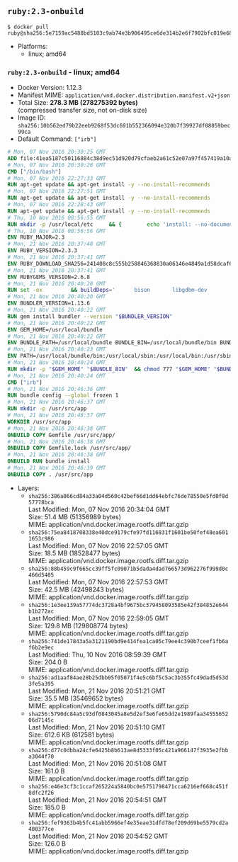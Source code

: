 ## `ruby:2.3-onbuild`

```console
$ docker pull ruby@sha256:5e7159ac5488bd5103c9ab74e3b906495ce6de314b2e6f7902bfc019e68d6aec
```

-	Platforms:
	-	linux; amd64

### `ruby:2.3-onbuild` - linux; amd64

-	Docker Version: 1.12.3
-	Manifest MIME: `application/vnd.docker.distribution.manifest.v2+json`
-	Total Size: **278.3 MB (278275392 bytes)**  
	(compressed transfer size, not on-disk size)
-	Image ID: `sha256:10b562ed79b22eeb9268f53dc691b552366094e320b7f39927df08059bec99ca`
-	Default Command: `["irb"]`

```dockerfile
# Mon, 07 Nov 2016 20:30:25 GMT
ADD file:41ea5187c50116884c38d9ec51d920d79cfaeb2a61c52e07a97f457419a10a4f in / 
# Mon, 07 Nov 2016 20:30:26 GMT
CMD ["/bin/bash"]
# Mon, 07 Nov 2016 22:27:33 GMT
RUN apt-get update && apt-get install -y --no-install-recommends 		ca-certificates 		curl 		wget 	&& rm -rf /var/lib/apt/lists/*
# Mon, 07 Nov 2016 22:27:51 GMT
RUN apt-get update && apt-get install -y --no-install-recommends 		bzr 		git 		mercurial 		openssh-client 		subversion 				procps 	&& rm -rf /var/lib/apt/lists/*
# Mon, 07 Nov 2016 22:28:43 GMT
RUN apt-get update && apt-get install -y --no-install-recommends 		autoconf 		automake 		bzip2 		file 		g++ 		gcc 		imagemagick 		libbz2-dev 		libc6-dev 		libcurl4-openssl-dev 		libdb-dev 		libevent-dev 		libffi-dev 		libgdbm-dev 		libgeoip-dev 		libglib2.0-dev 		libjpeg-dev 		libkrb5-dev 		liblzma-dev 		libmagickcore-dev 		libmagickwand-dev 		libmysqlclient-dev 		libncurses-dev 		libpng-dev 		libpq-dev 		libreadline-dev 		libsqlite3-dev 		libssl-dev 		libtool 		libwebp-dev 		libxml2-dev 		libxslt-dev 		libyaml-dev 		make 		patch 		xz-utils 		zlib1g-dev 	&& rm -rf /var/lib/apt/lists/*
# Thu, 10 Nov 2016 08:56:55 GMT
RUN mkdir -p /usr/local/etc 	&& { 		echo 'install: --no-document'; 		echo 'update: --no-document'; 	} >> /usr/local/etc/gemrc
# Thu, 10 Nov 2016 08:56:56 GMT
ENV RUBY_MAJOR=2.3
# Mon, 21 Nov 2016 20:37:40 GMT
ENV RUBY_VERSION=2.3.3
# Mon, 21 Nov 2016 20:37:41 GMT
ENV RUBY_DOWNLOAD_SHA256=241408c8c555b258846368830a06146e4849a1d58dcaf6b14a3b6a73058115b7
# Mon, 21 Nov 2016 20:37:41 GMT
ENV RUBYGEMS_VERSION=2.6.8
# Mon, 21 Nov 2016 20:40:20 GMT
RUN set -ex 		&& buildDeps=' 		bison 		libgdbm-dev 		ruby 	' 	&& apt-get update 	&& apt-get install -y --no-install-recommends $buildDeps 	&& rm -rf /var/lib/apt/lists/* 		&& wget -O ruby.tar.gz "https://cache.ruby-lang.org/pub/ruby/$RUBY_MAJOR/ruby-$RUBY_VERSION.tar.gz" 	&& echo "$RUBY_DOWNLOAD_SHA256 *ruby.tar.gz" | sha256sum -c - 		&& mkdir -p /usr/src/ruby 	&& tar -xzf ruby.tar.gz -C /usr/src/ruby --strip-components=1 	&& rm ruby.tar.gz 		&& cd /usr/src/ruby 		&& { 		echo '#define ENABLE_PATH_CHECK 0'; 		echo; 		cat file.c; 	} > file.c.new 	&& mv file.c.new file.c 		&& autoconf 	&& ./configure --disable-install-doc 	&& make -j"$(nproc)" 	&& make install 		&& apt-get purge -y --auto-remove $buildDeps 	&& cd / 	&& rm -r /usr/src/ruby 		&& gem update --system "$RUBYGEMS_VERSION"
# Mon, 21 Nov 2016 20:40:20 GMT
ENV BUNDLER_VERSION=1.13.6
# Mon, 21 Nov 2016 20:40:22 GMT
RUN gem install bundler --version "$BUNDLER_VERSION"
# Mon, 21 Nov 2016 20:40:22 GMT
ENV GEM_HOME=/usr/local/bundle
# Mon, 21 Nov 2016 20:40:22 GMT
ENV BUNDLE_PATH=/usr/local/bundle BUNDLE_BIN=/usr/local/bundle/bin BUNDLE_SILENCE_ROOT_WARNING=1 BUNDLE_APP_CONFIG=/usr/local/bundle
# Mon, 21 Nov 2016 20:40:23 GMT
ENV PATH=/usr/local/bundle/bin:/usr/local/sbin:/usr/local/bin:/usr/sbin:/usr/bin:/sbin:/bin
# Mon, 21 Nov 2016 20:40:24 GMT
RUN mkdir -p "$GEM_HOME" "$BUNDLE_BIN" 	&& chmod 777 "$GEM_HOME" "$BUNDLE_BIN"
# Mon, 21 Nov 2016 20:40:24 GMT
CMD ["irb"]
# Mon, 21 Nov 2016 20:46:36 GMT
RUN bundle config --global frozen 1
# Mon, 21 Nov 2016 20:46:37 GMT
RUN mkdir -p /usr/src/app
# Mon, 21 Nov 2016 20:46:37 GMT
WORKDIR /usr/src/app
# Mon, 21 Nov 2016 20:46:38 GMT
ONBUILD COPY Gemfile /usr/src/app/
# Mon, 21 Nov 2016 20:46:38 GMT
ONBUILD COPY Gemfile.lock /usr/src/app/
# Mon, 21 Nov 2016 20:46:38 GMT
ONBUILD RUN bundle install
# Mon, 21 Nov 2016 20:46:39 GMT
ONBUILD COPY . /usr/src/app
```

-	Layers:
	-	`sha256:386a066cd84a33a04d560c42bef66d1dd64ebfc76de78550e5fd0f8d57778bca`  
		Last Modified: Mon, 07 Nov 2016 20:34:04 GMT  
		Size: 51.4 MB (51356989 bytes)  
		MIME: application/vnd.docker.image.rootfs.diff.tar.gzip
	-	`sha256:75ea8418708338e40dce9179cfe97fd116831f1601be50fef48ea6011653c986`  
		Last Modified: Mon, 07 Nov 2016 22:57:05 GMT  
		Size: 18.5 MB (18528477 bytes)  
		MIME: application/vnd.docker.image.rootfs.diff.tar.gzip
	-	`sha256:88b459c9f665cc39ff5fc09071b5dada4dad766573d962276f999d0c466d5405`  
		Last Modified: Mon, 07 Nov 2016 22:57:53 GMT  
		Size: 42.5 MB (42498243 bytes)  
		MIME: application/vnd.docker.image.rootfs.diff.tar.gzip
	-	`sha256:1e3ee139a57774dc3728a4bf9675bc379458093585e42f384852e644b1b272ac`  
		Last Modified: Mon, 07 Nov 2016 22:59:05 GMT  
		Size: 129.8 MB (129808774 bytes)  
		MIME: application/vnd.docker.image.rootfs.diff.tar.gzip
	-	`sha256:741de17843a5a3121190bd9e414fea1ca05c79ee4c390b7ceef1fb6af6b2e9ec`  
		Last Modified: Thu, 10 Nov 2016 08:59:39 GMT  
		Size: 204.0 B  
		MIME: application/vnd.docker.image.rootfs.diff.tar.gzip
	-	`sha256:ad1aaf84ae28b25dbb05f05071f4e5c6bf5c5ac3b355fc49dad5d53d3fe5a395`  
		Last Modified: Mon, 21 Nov 2016 20:51:21 GMT  
		Size: 35.5 MB (35469652 bytes)  
		MIME: application/vnd.docker.image.rootfs.diff.tar.gzip
	-	`sha256:5790dc84a5c93df0843045a8e5d2ef3e6fe65dd2e1989faa3455565206d7145c`  
		Last Modified: Mon, 21 Nov 2016 20:51:10 GMT  
		Size: 612.6 KB (612581 bytes)  
		MIME: application/vnd.docker.image.rootfs.diff.tar.gzip
	-	`sha256:d77c0dbba24cfe6425b8b613ae8d5333f05c421a966147f3935e2fbba3044f70`  
		Last Modified: Mon, 21 Nov 2016 20:51:08 GMT  
		Size: 161.0 B  
		MIME: application/vnd.docker.image.rootfs.diff.tar.gzip
	-	`sha256:e46e3cf3c1ccaf265224a5840bc0e5751798471cca6216ef668c451f8dfc2f26`  
		Last Modified: Mon, 21 Nov 2016 20:54:51 GMT  
		Size: 185.0 B  
		MIME: application/vnd.docker.image.rootfs.diff.tar.gzip
	-	`sha256:fef9363b4b5fc41abb5966ef4e35eae31dfd78ef209d69be5579cd2a400377ce`  
		Last Modified: Mon, 21 Nov 2016 20:54:52 GMT  
		Size: 126.0 B  
		MIME: application/vnd.docker.image.rootfs.diff.tar.gzip
